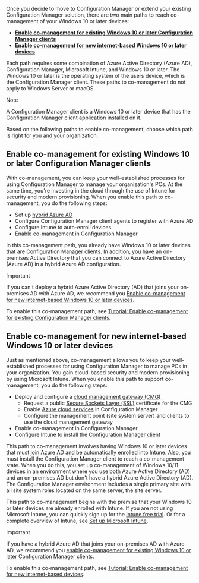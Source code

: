 Once you decide to move to Configuration Manager or extend your existing Configuration Manager solution, there are two main paths to reach co-management of your Windows 10 or later devices:

- **[Enable co-management for existing Windows 10 or later Configuration Manager clients](#enable-co-management-for-existing-windows-10-or-later-configuration-manager-clients)**
- **[Enable co-management for new internet-based Windows 10 or later devices](#enable-co-management-for-new-internet-based-windows-10-or-later-devices)**

Each path requires some combination of Azure Active Directory (Azure AD), Configuration Manager, Microsoft Intune, and Windows 10 or later. The Windows 10 or later is the operating system of the users device, which is the Configuration Manager client. These paths to co-management do not apply to Windows Server or macOS.

> [!NOTE]
> A Configuration Manager client is a Windows 10 or later device that has the Configuration Manager client application installed on it.  

Based on the following paths to enable co-management, choose which path is right for you and your organization.

## Enable co-management for existing Windows 10 or later Configuration Manager clients

With co-management, you can keep your well-established processes for using Configuration Manager to manage your organization's PCs. At the same time, you're investing in the cloud through the use of Intune for security and modern provisioning. When you enable this path to co-management, you do the following steps:

- Set up [hybrid Azure AD](/azure/active-directory/devices/concept-azure-ad-join-hybrid)
- Configure Configuration Manager client agents to register with Azure AD
- Configure Intune to auto-enroll devices
- Enable co-management in Configuration Manager

In this co-management path, you already have Windows 10 or later devices that are Configuration Manager clients. In addition, you have an on-premises Active Directory that you can connect to Azure Active Directory (Azure AD) in a hybrid Azure AD configuration.

> [!IMPORTANT]
> If you can't deploy a hybrid Azure Active Directory (AD) that joins your on-premises AD with Azure AD, we recommend you [Enable co-management for new internet-based Windows 10 or later devices](#enable-co-management-for-new-internet-based-windows-10-or-later-devices).

To enable this co-management path, see [Tutorial: Enable co-management for existing Configuration Manager clients](/mem/configmgr/comanage/tutorial-co-manage-clients).

## Enable co-management for new internet-based Windows 10 or later devices

Just as mentioned above, co-management allows you to keep your well-established processes for using Configuration Manager to manage PCs in your organization. You gain cloud-based security and modern provisioning by using Microsoft Intune. When you enable this path to support co-management, you do the following steps:

- Deploy and configure a [cloud management gateway (CMG)](/mem/configmgr/core/clients/manage/cmg/overview)
    - Request a public [Secure Sockets Layer (SSL)](/windows/win32/http/ssl-certificates) certificate for the CMG
    - Enable [Azure cloud services](/mem/configmgr/core/servers/deploy/configure/azure-services-wizard) in Configuration Manager
    - Configure the management point (site system server) and clients to use the cloud management gateway
- Enable co-management in Configuration Manager
- Configure Intune to install the [Configuration Manager client](/mem/configmgr/core/understand/fundamentals-of-client-management-tasks#configuration-manager-client-application)

This path to co-management involves having Windows 10 or later devices that must join Azure AD and be automatically enrolled into Intune. Also, you must install the Configuration Manager client to reach a co-management state. When you do this, you set up co-management of Windows 10/11 devices in an environment where you use both Azure Active Directory (AD) and an on-premises AD but don't have a hybrid Azure Active Directory (AD). The Configuration Manager environment includes a single primary site with all site system roles located on the same server, the site server. 

This path to co-management begins with the premise that your Windows 10 or later devices are already enrolled with Intune. If you are not using Microsoft Intune, you can quickly sign up for the [Intune free trial](/mem/intune/fundamentals/free-trial-sign-up). Or for a complete overview of Intune, see [Set up Microsoft Intune](/learn/modules/set-up-microsoft-intune?azure-portal=true).

> [!IMPORTANT]
> If you have a hybrid Azure AD that joins your on-premises AD with Azure AD, we recommend you [enable co-management for existing Windows 10 or later Configuration Manager clients](#enable-co-management-for-existing-windows-10-or-later-configuration-manager-clients).

To enable this co-management path, see [Tutorial: Enable co-management for new internet-based devices](/mem/configmgr/comanage/tutorial-co-manage-new-devices).
